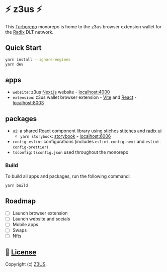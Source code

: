 # ⚡ z3us ⚡ 

This [Turborepo](https://turborepo.org/) monorepo is home to the z3us browser extension wallet for the [Radix](https://www.radixdlt.com/) DLT network.

## Quick Start

```bash
yarn install --ignore-engines
yarn dev
```

## apps
- `website`: z3us [Next.js](https://nextjs.org) website - [localhost:4000](http://localhost:4000)
- `extension`: z3us wallet browser extension - [Vite](https://vitejs.dev/) and [React](https://reactjs.org/) - [localhost:8003](http://localhost:8003)
 
## packages
- `ui`: a shared React component library using stiches [stitches](https://stitches.dev) and [radix ui](https://www.radix-ui.com/)
	- `yarn storybook`: [storybook](https://storybook.js.org) - [localhost:6006](http://localhost:6006)
- `config`: `eslint` configurations (includes `eslint-config-next` and `eslint-config-prettier`)
- `tsconfig`: `tsconfig.json` used throughout the monorepo

### Build
To build all apps and packages, run the following command:

```
yarn build
```

## Roadmap
- [ ] Launch browser extension
- [ ] Launch website and socials
- [ ] Mobile apps
- [ ] Swaps
- [ ] Nfts

📜 [License](LICENSE)
-------

Copyright (c) [Z3US](https://github.com/orgs/z3us-dapps/people?query=role%3Aowner).